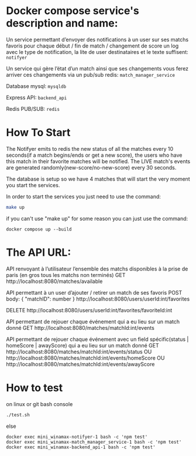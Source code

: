 # Docker compose service's description and name:

Un service permettant d’envoyer des notifications à un user sur ses matchs favoris pour chaque début / fin de match / changement de score un log avec le type de notification, la lite de user destinataires et le texte suffisent: 
`notifyer`

Un service qui gère l’état d’un match ainsi que ses changements vous ferez arriver ces changements via un pub/sub redis: 
`match_manager_service`

Database mysql: 
`mysqldb`

Express API: 
`backend_api`

Redis PUB/SUB: 
`redis`



# How To Start

The Notifyer emits to redis the new status of all the matches every 10 seconds(if a match begins/ends or get a new score), the users who have this match
in their favorite matches will be notified. The LIVE match's events are generated randomly(new-score/no-new-score) every 30 seconds.

The database is setup so we have 4 matches that will start the very moment you start the services.

In order to start the services you just need to use the command:
```bash
make up
``` 

if you can't use "make up" for some reason you can just use the command:
```shell
docker compose up --build
```


# The API URL:

API renvoyant à l’utilisateur l’ensemble des matchs disponibles à la prise de paris (en gros tous les matchs non terminés)
GET
http://localhost:8080/matches/available


API permettant à un user d’ajouter / retirer un match de ses favoris
POST
body: {
    "matchID": number
}
http://localhost:8080/users/userId:int/favorites


DELETE
http://localhost:8080/users/userId:int/favorites/favoriteId:int

API permettant de rejouer chaque événement qui a eu lieu sur un match donné
GET
http://localhost:8080/matches/matchId:int/events

API permettant de rejouer chaque événement avec un field spécific(status | homeScore | awayScore) qui a eu lieu sur un match donné
GET
http://localhost:8080/matches/matchId:int/events/status      OU
http://localhost:8080/matches/matchId:int/events/homeScore   OU
http://localhost:8080/matches/matchId:int/events/awayScore

# How to test 

on linux or git bash console
```bash
./test.sh
```
else 
```shell
docker exec mini_winamax-notifyer-1 bash -c 'npm test'
docker exec mini_winamax-match_manager_service-1 bash -c 'npm test'
docker exec mini_winamax-backend_api-1 bash -c 'npm test'
```


